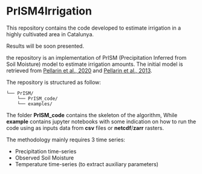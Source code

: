 # PrISM4Irrigation
This repository contains the code developed to estimate irrigation in a highly cultivated area in Catalunya. 

Results will be soon presented.

the repository is an implementation of PrISM (Precipitation Inferred from Soil Moisture) model to estimate irrigation amounts. The initial model is retrieved from [Pellarin et al., 2020](https://www.mdpi.com/2072-4292/12/3/481/htm) and [Pellarin et al., 2013](https://www.sciencedirect.com/science/article/abs/pii/S0034425713001387).

The repository is structured as follow:

    └── PrISM/
        └── PrISM_code/
        └── examples/

The folder **PrISM_code** contains the skeleton of the algorithm, While **example** contains jupyter notebooks with some indication on how to run the code using as inputs data from **csv** files or **netcdf**/**zarr** rasters.

The methodology mainly requires 3 time series:
- Precipitation time-series
- Observed Soil Moisture
- Temperature time-series (to extract auxiliary parameters)